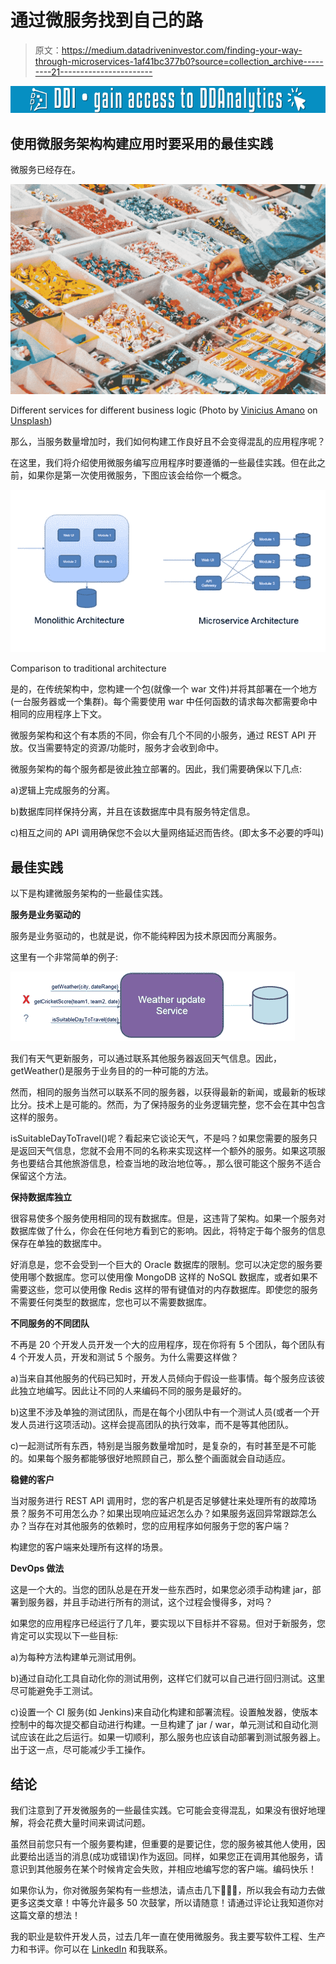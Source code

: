 # 通过微服务找到自己的路

> 原文：<https://medium.datadriveninvestor.com/finding-your-way-through-microservices-1af41bc377b0?source=collection_archive---------21----------------------->

[![](img/7a27c3b3d5059ee1da33bf1e5d0773a4.png)](http://www.track.datadriveninvestor.com/1126B)

## 使用微服务架构构建应用时要采用的最佳实践

微服务已经存在。

![](img/0344cc87a9bb92ca506defce14ff7749.png)

Different services for different business logic (Photo by [Vinicius Amano](https://unsplash.com/@viniciusamano?utm_source=medium&utm_medium=referral) on [Unsplash](https://unsplash.com?utm_source=medium&utm_medium=referral))

那么，当服务数量增加时，我们如何构建工作良好且不会变得混乱的应用程序呢？

在这里，我们将介绍使用微服务编写应用程序时要遵循的一些最佳实践。但在此之前，如果你是第一次使用微服务，下图应该会给你一个概念。

![](img/bdfb5a8e6b0c49643a87de06fa238a35.png)

Comparison to traditional architecture

是的，在传统架构中，您构建一个包(就像一个 war 文件)并将其部署在一个地方(一台服务器或一个集群)。每个需要使用 war 中任何函数的请求每次都需要命中相同的应用程序上下文。

微服务架构和这个有本质的不同，你会有几个不同的小服务，通过 REST API 开放。仅当需要特定的资源/功能时，服务才会收到命中。

微服务架构的每个服务都是彼此独立部署的。因此，我们需要确保以下几点:

a)逻辑上完成服务的分离。

b)数据库同样保持分离，并且在该数据库中具有服务特定信息。

c)相互之间的 API 调用确保您不会以大量网络延迟而告终。(即太多不必要的呼叫)

## 最佳实践

以下是构建微服务架构的一些最佳实践。

**服务是业务驱动的**

服务是业务驱动的，也就是说，你不能纯粹因为技术原因而分离服务。

这里有一个非常简单的例子:

![](img/d17b955955709aca2b1d2937d9cee002.png)

我们有天气更新服务，可以通过联系其他服务器返回天气信息。因此，getWeather()是服务于业务目的的一种可能的方法。

然而，相同的服务当然可以联系不同的服务器，以获得最新的新闻，或最新的板球比分。技术上是可能的。然而，为了保持服务的业务逻辑完整，您不会在其中包含这样的服务。

isSuitableDayToTravel()呢？看起来它谈论天气，不是吗？如果您需要的服务只是返回天气信息，您就不会用不同的名称来实现这样一个额外的服务。如果这项服务也要结合其他旅游信息，检查当地的政治地位等。，那么很可能这个服务不适合保留这个方法。

**保持数据库独立**

很容易使多个服务使用相同的现有数据库。但是，这违背了架构。如果一个服务对数据库做了什么，你会在任何地方看到它的影响。因此，将特定于每个服务的信息保存在单独的数据库中。

好消息是，您不会受到一个巨大的 Oracle 数据库的限制。您可以决定您的服务要使用哪个数据库。您可以使用像 MongoDB 这样的 NoSQL 数据库，或者如果不需要这些，您可以使用像 Redis 这样的带有键值对的内存数据库。即使您的服务不需要任何类型的数据库，您也可以不需要数据库。

**不同服务的不同团队**

不再是 20 个开发人员开发一个大的应用程序，现在你将有 5 个团队，每个团队有 4 个开发人员，开发和测试 5 个服务。为什么需要这样做？

a)当来自其他服务的代码已知时，开发人员倾向于假设一些事情。每个服务应该彼此独立地编写。因此让不同的人来编码不同的服务是最好的。

b)这里不涉及单独的测试团队，而是在每个小团队中有一个测试人员(或者一个开发人员进行这项活动)。这样会提高团队的执行效率，而不是等其他团队。

c)一起测试所有东西，特别是当服务数量增加时，是复杂的，有时甚至是不可能的。如果每个服务都能够很好地照顾自己，那么整个画面就会自动适应。

**稳健的客户**

当对服务进行 REST API 调用时，您的客户机是否足够健壮来处理所有的故障场景？服务不可用怎么办？如果出现响应延迟怎么办？如果服务返回异常跟踪怎么办？当存在对其他服务的依赖时，您的应用程序如何服务于您的客户端？

构建您的客户端来处理所有这样的场景。

**DevOps 做法**

这是一个大的。当您的团队总是在开发一些东西时，如果您必须手动构建 jar，部署到服务器，并且手动进行所有的测试，这个过程会慢得多，对吗？

如果您的应用程序已经运行了几年，要实现以下目标并不容易。但对于新服务，您肯定可以实现以下一些目标:

a)为每种方法构建单元测试用例。

b)通过自动化工具自动化你的测试用例，这样它们就可以自己进行回归测试。这里尽可能避免手工测试。

c)设置一个 CI 服务(如 Jenkins)来自动化构建和部署流程。设置触发器，使版本控制中的每次提交都自动进行构建。一旦构建了 jar / war，单元测试和自动化测试应该在此之后运行。如果一切顺利，那么服务也应该自动部署到测试服务器上。出于这一点，尽可能减少手工操作。

## 结论

我们注意到了开发微服务的一些最佳实践。它可能会变得混乱，如果没有很好地理解，将会花费大量时间来调试问题。

虽然目前您只有一个服务要构建，但重要的是要记住，您的服务被其他人使用，因此要给出适当的消息(成功或错误)作为返回。同样，如果您正在调用其他服务，请意识到其他服务在某个时候肯定会失败，并相应地编写您的客户端。编码快乐！

如果你认为，你对微服务架构有一些想法，请点击几下👏👏👏，所以我会有动力去做更多这类文章！中等允许最多 50 次鼓掌，所以请随意！请通过评论让我知道你对这篇文章的想法！

我的职业是软件开发人员，过去几年一直在使用微服务。我主要写软件工程、生产力和书评。你可以在 [LinkedIn](https://www.linkedin.com/in/manjunathrajamanickam/) 和我联系。